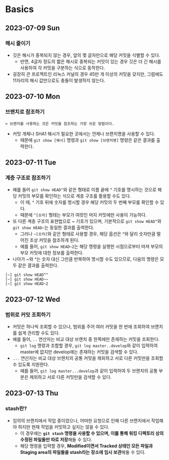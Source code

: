 # Basics
## 2023-07-09 Sun
### 해시 줄이기
* 깃은 해시가 중복되지 않는 경우, 앞의 몇 글자만으로 해당 커밋을 식별할 수 있다.
  * 반면, 4글자 정도의 짧은 해시로 중복되는 커밋이 있는 경우 깃은 더 긴 해시를 사용하여 각 커밋을 구분하는 식으로 동작한다.
* 굉장히 큰 프로젝트인 리눅스 커널의 경우 45만 개 이상의 커밋을 갖지만, 그럼에도 11자리의 해시 값만으로도 충돌이 발생하지 않는다.

## 2023-07-10 Mon
### 브랜치로 참조하기
```
> 브랜치를 사용하는 것은 커밋을 참조하는 가장 쉬운 방법이다.
```
* 커밋 개체나 SHA1 해시가 필요한 곳에서는 언제나 브랜치명을 사용할 수 있다.
  * 때문에 `git show [해시]` 명령과 `git show [브랜치명]` 명령은 같은 결과를 출력한다.

## 2023-07-11 Tue
### 계층 구조로 참조하기
* 예를 들어 `git show HEAD^`와 같은 형태로 이름 끝에 ^ 기호를 명시하는 것으로 해당 커밋의 부모를 확인하는 식으로 계층 구조를 활용할 수도 있다.
  * 이 때, ^ 기호 뒤에 숫자를 명시할 경우 해당 커밋의 두 번째 부모를 확인할 수 있다.
  * 때문에 `^[숫자]` 형태는 부모가 여럿인 머지 커밋에만 사용이 가능하다.
* 또 다른 계층 구조의 표현법으로 ~ 기호가 있으며, 기본적으로 `git show HEAD^`와 `git show HEAD~`는 동일한 결과를 출력한다.
  * 그러나 `~[숫자]`와 같은 형태로 사용할 경우, 해당 옵션은 ^와 달리 숫자만큼 떨어진 조상 커밋을 참조하게 된다.
  * 예를 들어, `git show HEAD~2`는 해당 명령을 실행한 시점으로부터 따져 부모의 부모 커밋에 대한 정보를 출력한다.
* 나아가 ~와 ^는 숫자 대신 그만큼 반복하여 명시할 수도 있으므로, 다음의 명령은 모두 같은 결과를 출력한다.
```shell
[~] git show HEAD^^
[~] git show HEAD~~
[~] git show HEAD~2
```

## 2023-07-12 Wed
### 범위로 커밋 조회하기
* 커밋은 하나씩 조회할 수 있으나, 범위를 주어 여러 커밋을 한 번에 조회하여 브랜치를 쉽게 관리할 수도 있다.
* 예를 들어, `..` 연산자는 비교 대상 브랜치 중 한쪽에만 존재하는 커밋을 조회한다.
  * `git log` 명령과 조합할 경우, `git log master..develop`와 같이 입력하여 master에 없지만 develop에는 존재하는 커밋을 검색할 수 있다.
* `...` 연산자는 비교 대상 브랜치의 공통 커밋을 제외하고 서로 다른 커밋만을 조회할 수 있도록 지원한다.
  * 예를 들어, `git log master...develop`과 같이 입력하여 두 브랜치의 공통 부분은 제외하고 서로 다른 커밋만을 검색할 수 있다.

## 2023-07-13 Thu
### stash란?
* 임의의 브랜치에서 작업 중이었으나, 어떠한 요청으로 인해 다른 브랜치에서 작업해야 하지만 현재 작업을 커밋하고 싶지는 않을 수 있다.
  * 이 경우에는 **`git stash` 명령을 사용할 수 있으며, 이를 통해 워킹 디렉토리 상의 수정된 파일들만 따로 저장**해둘 수 있다.
  * 해당 명령을 입력할 경우, **Modified이면서 Tracked 상태인 모든 파일과 Staging area의 파일들을 stash라는 장소에 임시 보관**해둘 수 있다.